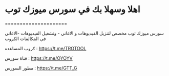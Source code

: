 # اهلا وسهلا بك في سورس ميوزك توب
=====================

سورس ميوزك توب مخصص لتنزيل الفيديوهات و الاغاني - وتشغيل الفيديوهات -الاغاني في المكالمات الكروب

كروب المساعده : https://t.me/TROTOOL

قناة سورس : https://t.me/OYOYV

مطور السورس : https://t.me/GTT_G
